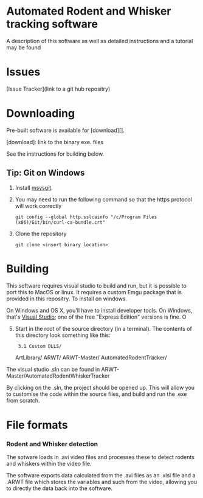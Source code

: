 Automated Rodent and Whisker tracking software
================

A description of this software as well as detailed instructions and a tutorial
may be found <insert documentation link>

Issues
=========

[Issue Tracker](link to a git hub repositry)

Downloading
===========

Pre-built software is available for [download][].

[download]: link to the binary exe. files

See the instructions for building below.

Tip: Git on Windows
-------------------

1. Install [msysgit][].

2. You may need to run the following command so that the https protocol will work correctly

       git config --global http.sslcainfo "/c/Program Files (x86)/Git/bin/curl-ca-bundle.crt"

3. Clone the repository

       git clone <insert binary location>

[msysgit]: http://code.google.com/p/msysgit/

Building
========

This software requires visual studio to build and run, but it is possible to port this to MacOS or linux. It requires a custom Emgu package that is provided in this repositry.
To install on windows. 

On Windows and OS X, you'll have to install developer tools.  On Windows,
   that's [Visual Studio](http://www.microsoft.com/express); one of the free
   "Express Edition" versions is fine.  O

5. Start in the root of the source directory (in a terminal).
   The contents of this directory look something like this:

      	3.1 Custom DLLS/
	ArtLibrary/
	ARWT/
	ARWT-Master/
	AutomatedRodentTracker/

The visual studio .sln can be found in ARWT-Master/AutomatedRodentWhiskerTracker

By clicking on the .sln, the project should be opened up. This will allow you to customise
the code within the source files, and build and run the .exe from scratch. 


File formats
============

### Rodent and Whisker detection

The sotware loads in .avi video files and processes these to detect rodents and 
whiskers within the video file. 

The software exports data calculated from the .avi files as an .xlsl file and a .ARWT
file which stores the variables and such from the video, allowing you to directly the 
data back into the software. 